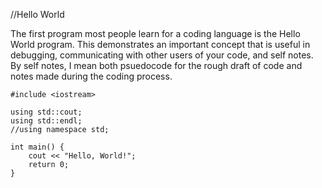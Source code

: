 //Hello World
    
  The first program most people learn for a coding language is the Hello World program. This demonstrates an important concept that is useful in debugging, 
  communicating with other users of your code, and self notes. By self notes, I mean both psuedocode for the rough draft of code and notes made during the coding 
  process. 
  
<!-- @[Try it out!]({"stubs": ["hello_world.cpp"], "command": "make hello_world.cpp"}) -->

    
    #include <iostream>

    using std::cout;
    using std::endl;
    //using namespace std;

    int main() {
        cout << "Hello, World!";
        return 0;
    }
